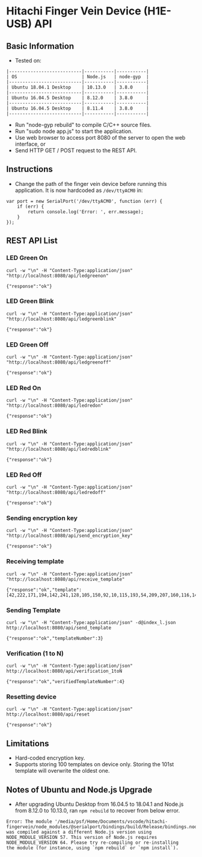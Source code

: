 # Hitachi Finger Vein Device (H1E-USB) API

## Basic Information
- Tested on:
```
|---------------------------|-----------|-----------|
| OS                        | Node.js   | node-gyp  |
|---------------------------|-----------|-----------|
| Ubuntu 18.04.1 Desktop    | 10.13.0   | 3.8.0     |
|---------------------------|-----------|-----------|
| Ubuntu 16.04.5 Desktop    | 8.12.0    | 3.8.0     |
|---------------------------|-----------|-----------|
| Ubuntu 16.04.5 Desktop    | 8.11.4    | 3.8.0     |
|---------------------------|-----------|-----------|
```
- Run "node-gyp rebuild" to compile C/C++ source files.
- Run "sudo node app.js" to start the application.
- Use web browser to access port 8080 of the server to open the web interface, or
- Send HTTP GET / POST request to the REST API.

## Instructions
- Change the path of the finger vein device before running this application.
It is now hardcoded as `/dev/ttyACM0` in:
```
var port = new SerialPort('/dev/ttyACM0', function (err) {
    if (err) {
        return console.log('Error: ', err.message);
    }
});
```

## REST API List
### LED Green On
```
curl -w "\n" -H "Content-Type:application/json" "http://localhost:8080/api/ledgreenon"
```
```
{"response":"ok"}
```

### LED Green Blink
```
curl -w "\n" -H "Content-Type:application/json" "http://localhost:8080/api/ledgreenblink"
```
```
{"response":"ok"}
```

### LED Green Off
```
curl -w "\n" -H "Content-Type:application/json" "http://localhost:8080/api/ledgreenoff"
```
```
{"response":"ok"}
```

### LED Red On
```
curl -w "\n" -H "Content-Type:application/json" "http://localhost:8080/api/ledredon"
```
```
{"response":"ok"}
```

### LED Red Blink
```
curl -w "\n" -H "Content-Type:application/json" "http://localhost:8080/api/ledredblink"
```
```
{"response":"ok"}
```

### LED Red Off
```
curl -w "\n" -H "Content-Type:application/json" "http://localhost:8080/api/ledredoff"
```
```
{"response":"ok"}
```

### Sending encryption key
```
curl -w "\n" -H "Content-Type:application/json" "http://localhost:8080/api/send_encryption_key"
```
```
{"response":"ok"}
```

### Receiving template
```
curl -w "\n" -H "Content-Type:application/json" "http://localhost:8080/api/receive_template"
```
```
{"response":"ok","template":[42,222,171,194,142,241,128,105,150,92,10,115,193,54,209,207,160,116,149,91,87,168,63,202,239,242,130,19,176,151,227,143,93,193,215,76,218,42,75,76,218,240,231,38,205,100,15,155,226,178,48,94,94,189,163,161,89,133,55,223,240,5,162,218,140,249,3,55,1,50,14,55,230,180,98,119,212,11,135,63,244,37,116,164,109,133,124,59,10,25,184,101,29,203,113,215,129,132,182,48,163,19,175,6,16,151,245,145,56,159,60,154,101,235,118,203,6,121,220,110,101,123,228,173,150,63,197,124,163,74,55,94,95,222,114,126,251,67,153,16,29,108,131,7,146,175,22,199,53,210,199,240,111,56,12,186,51,151,226,113,36,42,248,67,109,15,188,140,158,98,248,114,209,179,16,167,217,203,194,104,234,204,3,31,21,109,11,20,207,8,123,168,202,177,99,242,152,238,0,188,28,220,80,79,198,137,223,166,252,115,106,37,36,228,226,106,37,202,234,156,170,149,253,130,146,253,10,182,117,107,243,150,132,50,15,115,118,227,247,20,70,139,172,83,39,226,86,69,35,64,139,24,19,17,216,68,193,166,75,40,67,28,104,84,239,83,66,150,78,4,18,20,47,91,71,253,178,85,1,6,243,143,33,105,87,117,21,232,202,143,222,72,248,94,191,88,63,173,231,203,6,74,69,63,239,56,75,2,106,186,144,116,21,60,186,195,3,183,73,51,44,180,222,152,30,156,174,1,7,204,214,193,20,9,87,141,202,165,205,192,37,209,248,182,111,108,212,28,97,154,71,192,117,37,75,154,195,190,16,29,59,221,99,131,105,165,58,252,89,61,1,100,199,112,102,28,107,250,230,224,171,127,22,10,91,112,36,36,139,58,163,162,7,193,16,193,222,46,223,175,91,162,44,226,126,203,134,94,226,194,185,244,14,192,27,189,101,235,77,2,118,40,188,210,219,238,227,7,230,226,131,31,77,211,64,22,204,242,29,57,202,139,136,122,80,183,236,42,169,221,173,237,219,124,251,172,18,216,80,60,182,16,219,120,255,120,33,158,76,132,219,53,200,50,160,27,60,18,41,125,16,35,79,98,126,251,255,148,110,245,220,195,219,162,14,116,78,126,225,238,203,121,143,186,97,99,77,213,231,57,60,62,3,91,88,227,254,146,27,225,192,16,12,180,100,189,181,113,0,0,0,0,0,0,0,0]}
```

### Sending Template
```
curl -w "\n" -H "Content-Type:application/json" -d@index_l.json http://localhost:8080/api/send_template
```
```
{"response":"ok","templateNumber":3}
```

### Verification (1 to N)
```
curl -w "\n" -H "Content-Type:application/json" http://localhost:8080/api/verification_1toN
```
```
{"response":"ok","verifiedTemplateNumber":4}
```

### Resetting device
```
curl -w "\n" -H "Content-Type:application/json" http://localhost:8080/api/reset
```
```
{"response":"ok"}
```

## Limitations
- Hard-coded encryption key.
- Supports storing 100 templates on device only. Storing the 101st template will overwrite the oldest one.

## Notes of Ubuntu and Node.js Upgrade
- After upgrading Ubuntu Desktop from 16.04.5 to 18.04.1 and Node.js from 8.12.0 to 10.13.0, ran `npm rebuild` to recover from below error.
```
Error: The module '/media/psf/Home/Documents/vscode/hitachi-fingervein/node_modules/@serialport/bindings/build/Release/bindings.node'
was compiled against a different Node.js version using
NODE_MODULE_VERSION 57. This version of Node.js requires
NODE_MODULE_VERSION 64. Please try re-compiling or re-installing
the module (for instance, using `npm rebuild` or `npm install`).
```
